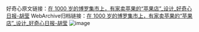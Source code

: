 好奇心原文链接：[在 1000 岁的博罗集市上，有家卖苹果的“苹果店”_设计_好奇心日报-胡莹](https://www.qdaily.com/articles/3611.html)
WebArchive归档链接：[在 1000 岁的博罗集市上，有家卖苹果的“苹果店”_设计_好奇心日报-胡莹](http://web.archive.org/web/20190623152559/https://www.qdaily.com/articles/3611.html)
![image](http://ww3.sinaimg.cn/large/007d5XDpgy1g3vbpm9fiaj30u05594qp)